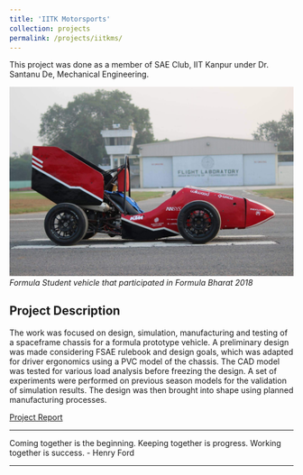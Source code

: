 ```yaml
---
title: 'IITK Motorsports'
collection: projects
permalink: /projects/iitkms/
---
```


This project was done as a member of SAE Club, IIT Kanpur under Dr. Santanu De, Mechanical Engineering.


![F18 IITKMS](/images/f18.jpg)
*Formula Student vehicle that participated in Formula Bharat 2018*

Project Description
---
The work was focused on design, simulation, manufacturing and testing of a spaceframe chassis for a formula prototype vehicle. A preliminary design was made considering FSAE rulebook and design goals, which was adapted for driver ergonomics using a PVC model of the chassis. The CAD model was tested for various load analysis before freezing the design. A set of experiments were performed on previous season models for the validation of simulation results. The design was then brought into shape using planned manufacturing processes.

[Project Report](http://exampleurl.com)

---

<!-- If everything seems under control, you're just not going fast enough. - Mario Andretti -->
Coming together is the beginning. Keeping together is progress. Working together is success. - Henry Ford

---
